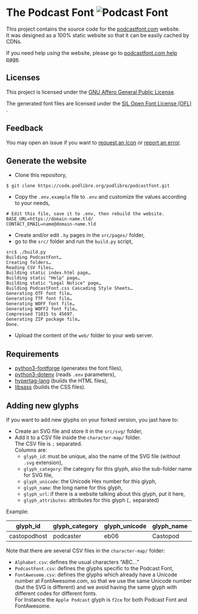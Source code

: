 # The Podcast Font ![Podcast Font](https://podcastfont.com/svg/podcaster/podcastfont.svg)

This project contains the source code for the [podcastfont.com](https://podcastfont.com/) website.  
It was designed as a 100% static website so that it can be easily cached by CDNs. 

If you need help *using* the website, please go to [podcastfont.com help page](https://podcastfont.com/Help.html).

## Licenses
This project is licensed under the [GNU Affero General Public License](https://www.gnu.org/licenses/agpl-3.0.en.html).

The generated font files are licensed under the [SIL Open Font License (OFL) ](https://scripts.sil.org/OFL).

## Feedback

You may open an issue if you want to [request an Icon](https://code.podlibre.org/podlibre/podcastfont/-/issues/new?issue[title]=Icon%20request:%20icon-name&issue[description]=Please%20provide%20SVG%20file%20and%20all%20useful%20information%20here.) or [report an error](https://code.podlibre.org/podlibre/podcastfont/-/issues/new?issue[title]=Error%20reporting:%20icon-name&issue[description]=Please%20provide%20all%20useful%20information%20here.).

## Generate the website

- Clone this repository,

```
$ git clone https://code.podlibre.org/podlibre/podcastfont.git
```

- Copy the `.env.example` file to `.env` and customize the values according to your needs,

```
# Edit this file, save it to .env, then rebuild the website.
BASE_URL=https://domain-name.tld/
CONTACT_EMAIL=name@domain-name.tld
```

- Create and/or edit `.hy` pages in  the `src/pages/` folder,
- go to the `src/` folder and run the `build.py` script,

```
src$ ./build.py 
Building PodcastFont…
Creating folders…
Reading CSV files…
Building static index.html page…
Building static "Help" page…
Building static "Legal Notice" page…
Building PodcastFont.css Cascading Style Sheets…
Generating OTF font file…
Generating TTF font file…
Generating WOFF font file…
Generating WOFF2 font file…
Compressed 71015 to 45697.
Generating ZIP package file…
Done.
```

- Upload the content of the `web/` folder to your web server.

## Requirements

- [python3-fontforge](https://fontforge.org/docs/scripting/python.html) (generates the font files),
- [python3-dotenv](https://pypi.org/project/python-dotenv/) (reads `.env` parameters),
- [hypertag-lang](http://hypertag.io/) (builds the HTML files),
- [libsass](https://pypi.org/project/libsass/) (builds the CSS files).

## Adding new glyphs

If you want to add new glyphs on your forked version, you jast have to:

- Create an SVG file and store it in the `src/svg/` folder,
- Add it to a CSV file inside the `character-map/` folder.  
The CSV file is `;` separated.  
Columns are:
  - `glyph_id`: must be unique, also the name of the SVG file (without `.svg` extension),
  - `glyph_category`: the category for this glyph, also the sub-folder name for SVG file,
  - `glyph_unicode`: the Unicode Hex number for this glyph,
  - `glyph_name`: the long name for this glyph,
  - `glyph_url`: if there is a website talking about this glyph, put it here,
  - `glyph_attributes`: attributes for this glyph (`,` separated)

Example:

| glyph_id | glyph_category | glyph_unicode | glyph_name | glyph_url | glyph_attributes |
| ------ | ------ | ------ | ------ | ------ | ------ |
| castopodhost | podcaster | eb06 | Castopod | https://castopod.org/ | podcasting20certifiedbadge,opensource |

Note that there are several CSV files in the `character-map/` folder:

- `Alphabet.csv`: defines the usual characters “ABC…”
- `PodcastFont.csv`: defines the glyphs specific to the Podcast Font,
- `FontAwesome.csv`: defines the glyphs which already have a Unicode number at FontAwesome.com, so that we use the same Unicode number (but the SVG is different) and we avoid having the same glyph with different codes for different fonts.  
For Instance the `Apple Podcast` glyph is `f2ce` for both Podcast Font and FontAwesome.


